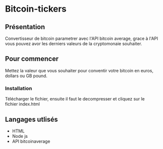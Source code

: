 # Bitcoin-tickers

## Présentation

Convertisseur de bitcoin parametrer avec l'API bitcoin average, grace à l'API vous pouvez avor les derniers valeurs de la cryptomonaie souhaiter. 


## Pour commencer

Mettez  la valeur que vous souhaiter pour conventir votre bitcoin en euros, dollars ou GB pound.  


### Installation

Télécharger le fichier, ensuite il faut le decompresser et cliquez sur le fichier index.html 

## Langages utlisés

* HTML
* Node js
* API bitcoinaverage
